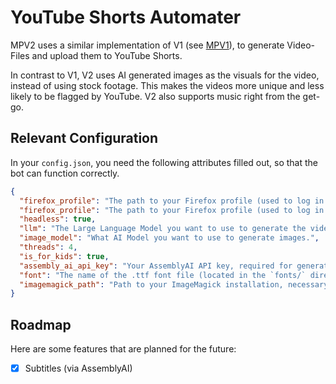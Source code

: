 # YouTube Shorts Automater

MPV2 uses a similar implementation of V1 (see [MPV1](https://github.com/FujiwaraChoki/MoneyPrinter)), to generate Video-Files and upload them to YouTube Shorts.

In contrast to V1, V2 uses AI generated images as the visuals for the video, instead of using stock footage. This makes the videos more unique and less likely to be flagged by YouTube. V2 also supports music right from the get-go.

## Relevant Configuration

In your `config.json`, you need the following attributes filled out, so that the bot can function correctly.

```json
{
  "firefox_profile": "The path to your Firefox profile (used to log in to YouTube)",
  "firefox_profile": "The path to your Firefox profile (used to log in to YouTube)",
  "headless": true,
  "llm": "The Large Language Model you want to use to generate the video script.",
  "image_model": "What AI Model you want to use to generate images.",
  "threads": 4,
  "is_for_kids": true,
  "assembly_ai_api_key": "Your AssemblyAI API key, required for generating subtitles. Get one from assemblyai.com.",
  "font": "The name of the .ttf font file (located in the `fonts/` directory) to be used for subtitles.",
  "imagemagick_path": "Path to your ImageMagick installation, necessary for rendering subtitles onto the video. See `docs/Configuration.md` for more details."
}
```

## Roadmap

Here are some features that are planned for the future:

- [x] Subtitles (via AssemblyAI)
